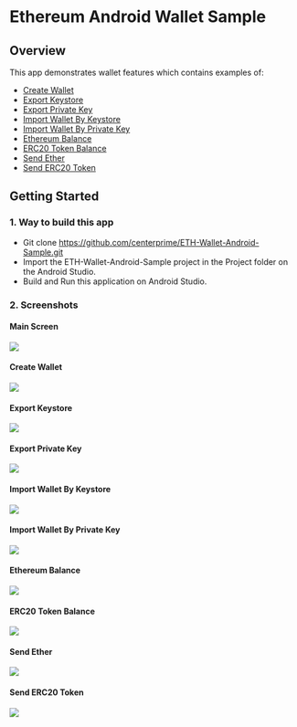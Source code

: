 # Ethereum Android Wallet Sample

## Overview 

This app demonstrates wallet features which contains examples of: 
  - [Create Wallet](#create-wallet)
  - [Export Keystore](#export-keystore)
  - [Export Private Key](#export-private-key)
  - [Import Wallet By Keystore](#import-wallet-by-keystore)
  - [Import Wallet By Private Key](#import-wallet-by-private-key)
  - [Ethereum Balance](#ethereum-balance)
  - [ERC20 Token Balance](#erc20-token-balance)
  - [Send Ether](#send-ether)
  - [Send ERC20 Token](#send-erc20-token)

## Getting Started 

### 1. Way to build this app 
- Git clone https://github.com/centerprime/ETH-Wallet-Android-Sample.git 
- Import the ETH-Wallet-Android-Sample project in the Project folder on the Android Studio.
- Build and Run this application on Android Studio. 

### 2. Screenshots

#### Main Screen
<img src="https://centerprime.technology/images/github/ethereum/main_screen.png">

#### Create Wallet 
<img src="https://centerprime.technology/images/github/ethereum/create_wallet.png">

#### Export Keystore
<img src="https://centerprime.technology/images/github/ethereum/export_keystore.png">

#### Export Private Key
<img src="https://centerprime.technology/images/github/ethereum/export_private_key.png">

#### Import Wallet By Keystore
<img src="https://centerprime.technology/images/github/ethereum/import_wallet_by_keystore.png">

#### Import Wallet By Private Key
<img src="https://centerprime.technology/images/github/ethereum/import_wallet_by_private_key.png">

#### Ethereum Balance
<img src="https://centerprime.technology/images/github/ethereum/check_balance.png">

#### ERC20 Token Balance
<img src="https://centerprime.technology/images/github/ethereum/check_token_balance.png">

#### Send Ether
<img src="https://centerprime.technology/images/github/ethereum/send_ether.png">

#### Send ERC20 Token
<img src="https://centerprime.technology/images/github/ethereum/send_erc20_token.png">

